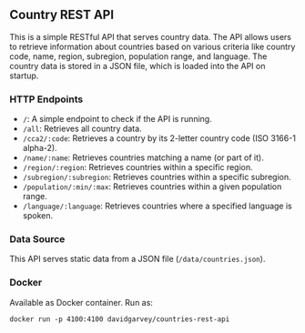 ## Country REST API

This is a simple RESTful API that serves country data. The API allows users to retrieve information about countries based on various criteria like country code, name, region, subregion, population range, and language. The country data is stored in a JSON file, which is loaded into the API on startup.

### HTTP Endpoints

- `/`: A simple endpoint to check if the API is running.
- `/all`: Retrieves all country data.
- `/cca2/:code`: Retrieves a country by its 2-letter country code (ISO 3166-1 alpha-2).
- `/name/:name`: Retrieves countries matching a name (or part of it).
- `/region/:region`: Retrieves countries within a specific region.
- `/subregion/:subregion`: Retrieves countries within a specific subregion.
- `/population/:min/:max`: Retrieves countries within a given population range.
- `/language/:language`: Retrieves countries where a specified language is spoken.

### Data Source

This API serves static data from a JSON file (`/data/countries.json`).

### Docker

Available as Docker container. Run as:

```shell
docker run -p 4100:4100 davidgarvey/countries-rest-api
```